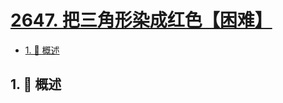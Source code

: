 # [2647. 把三角形染成红色【困难】](https://github.com/Tdahuyou/TNotes.leetcode/tree/main/notes/2647.%20%E6%8A%8A%E4%B8%89%E8%A7%92%E5%BD%A2%E6%9F%93%E6%88%90%E7%BA%A2%E8%89%B2%E3%80%90%E5%9B%B0%E9%9A%BE%E3%80%91)

<!-- region:toc -->

- [1. 📝 概述](#1--概述)

<!-- endregion:toc -->

## 1. 📝 概述
